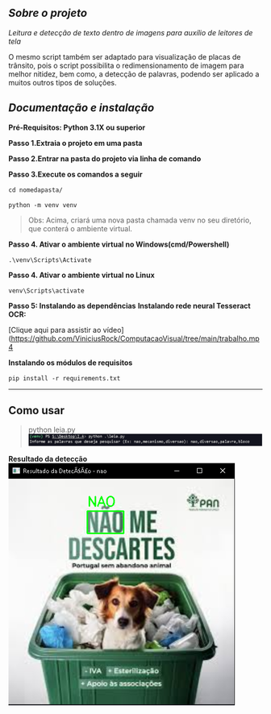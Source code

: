 *Sobre o projeto*
---

*Leitura e detecção de texto dentro de imagens para auxílio de leitores de tela*

O mesmo script também ser adaptado para visualização de placas de trânsito, pois o script possibilita o redimensionamento de imagem para melhor nitidez, bem como, a detecção de palavras, podendo ser aplicado a muitos outros tipos de soluções.

*Documentação e instalação*
---
**Pré-Requisitos: Python 3.1X ou superior**

**Passo 1.Extraia o projeto em uma pasta**

**Passo 2.Entrar na pasta do projeto via linha de comando**

**Passo 3.Execute os comandos a seguir**
```
cd nomedapasta/
```
```
python -m venv venv 
```
>Obs: Acima, criará uma nova pasta chamada venv no seu diretório, que conterá o ambiente virtual.

**Passo 4. Ativar o ambiente virtual no Windows(cmd/Powershell)**
```
.\venv\Scripts\Activate
```
**Passo 4. Ativar o ambiente virtual no Linux**
```
venv\Scripts\activate
``` 
**Passo 5: Instalando as dependências**
**Instalando rede neural Tesseract OCR:**

[Clique aqui para assistir ao vídeo](https://github.com/ViniciusRock/ComputacaoVisual/tree/main/trabalho.mp4

**Instalando os módulos de requisitos**
```
pip install -r requirements.txt
```
---

**Como usar**
---
> python leia.py
![Foto do prompt](/docs/prompt.png "Foto do prompt")

**Resultado da detecção**
![Foto do resultado](/docs/teste.png "Foto do resultado")

